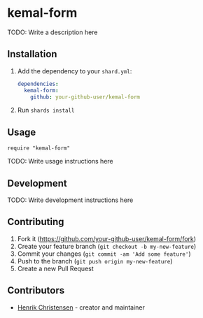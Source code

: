 # kemal-form

TODO: Write a description here

## Installation

1. Add the dependency to your `shard.yml`:

   ```yaml
   dependencies:
     kemal-form:
       github: your-github-user/kemal-form
   ```

2. Run `shards install`

## Usage

```crystal
require "kemal-form"
```

TODO: Write usage instructions here

## Development

TODO: Write development instructions here

## Contributing

1. Fork it (<https://github.com/your-github-user/kemal-form/fork>)
2. Create your feature branch (`git checkout -b my-new-feature`)
3. Commit your changes (`git commit -am 'Add some feature'`)
4. Push to the branch (`git push origin my-new-feature`)
5. Create a new Pull Request

## Contributors

- [Henrik Christensen](https://github.com/your-github-user) - creator and maintainer
